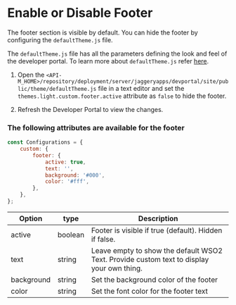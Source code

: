 # Enable or Disable Footer

The footer section is visible by default. You can hide the footer by configuring the `defaultTheme.js` file.

The `defaultTheme.js` file has all the parameters defining the look and feel of the developer portal. To learn more about `defaultTheme.js` refer [here]({{base_path}}/develop/customizations/customizing-the-developer-portal/overriding-developer-portal-theme/#devportal).

1. Open the `<API-M_HOME>/repository/deployment/server/jaggeryapps/devportal/site/public/theme/defaultTheme.js` file in a text editor and set the `themes.light.custom.footer.active` attribute as `false` to hide the footer.

2. Refresh the Developer Portal to view the changes.

### The following attributes are available for the footer

```js
const Configurations = {
    custom: {
        footer: {
            active: true,
            text: '',
            background: '#000',
            color: '#fff',
        },
    },
};
```

| Option | type | Description |
| ------ | -- | ----------- |
| active | boolean | Footer is visible if true (default). Hidden if false. |
| text | string | Leave empty to show the default WSO2 Text. Provide custom text to display your own thing. |
| background | string | Set the background color of the footer |
| color | string | Set the font color for the footer text |


